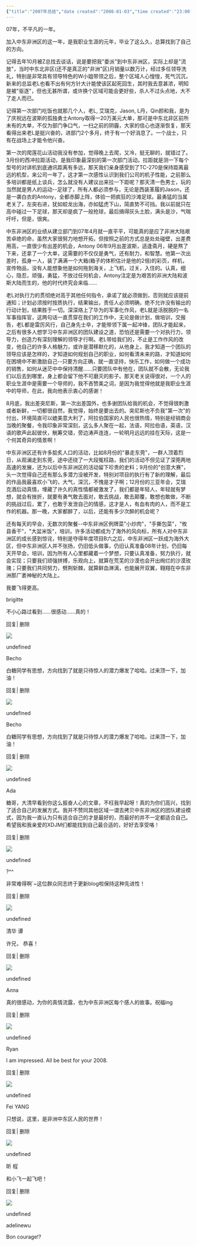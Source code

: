 ```yaml
---
{"title":"2007年总结","date created":"2008-01-03","time created":"23:00:14","dg-publish":true,"order":null,"tag":null,"permalink":"/04-archive//2007/","dgPassFrontmatter":true}
---
```



07年，不平凡的一年。

加入中东非洲区的这一年，是我职业生涯的元年，毕业了这么久，总算找到了自己的方向。

记得去年10月被Z总找去谈话，说是要把我"委派"到中东非洲区，实际上却是"流放"，当时中东北非区(还不是真正的"非洲"区)月销量以数万计，经过多任领导洗礼，特别是非常具有领导特色的W小姐带领之后，整个区域人心惶惶，死气沉沉，新来的总监老L也看不出有何方针大计能使该区起死回生，其时我去意甚浓，明知是被"驱逐"，但也无甚所谓，或许换个区域可能会更好些，杀人不过头点地，大不了走人而已。

记得第一次部门吃饭也就那几个人，老L, 艾瑞克，Jason, L丹，Qin颜和我，是为了庆祝远在波斯的孤独勇士Antony取得一20万美元大单，那可是中东北非区前所未有的大单，不仅为部门争口气，一扫之前的阴霾，大家的信心也逐渐恢复，那天看得出来老L是挺兴奋的，进部门2个多月，终于有一个好消息了。一个战士，只有在战场上才能令他兴奋。

第一次的爬莲花山活动我没有参加，觉得晚上去爬，又冷，挺无聊的，就错过了。3月份的西冲拉距活动，是我印象最深刻的第一次部门活动。拉距就是测一下每个型号的对讲机到底通讯距离有多远，那天我们亲身感受到了TC-270是保持距离最远的机型，来公司一年了，这才第一次感性认识到我们公司的机子性能，之前那么多培训都是纸上谈兵，怎么就没有人建议出来拉一下距呢？那天清一色男士，玩的当然就是男人的运动--足球了，所有人都必须参与，无论是西装革履的Jason，还是一袭白衣的Antony，全都赤脚上阵，体验一把疯狂的沙滩足球。最勇猛的当属老关了，左突右进，犹如蛟龙出海，亦如猛虎下山，简直势不可挡。我以前就只在高中碰过一下足球，那天却是疯了一般抢球，最后搞得灰头土脸，满头是沙，气喘吁吁，但是，很爽。

中东非洲区的业绩从建立部门到07年4月就一直平平，可能真的是应了非洲大陆艰苦卓绝的命，虽然大家很努力地想开拓，但按照之前的方式总是处处碰壁，出差费用高，一直很少有出差的机会，Antony 06年9月出差波斯，适逢斋月，硬是熬了下来，还拿了一个大单，这需要的不仅仅是勇气，还有耐力，和智慧。他第一次出差时，孤身一人，装了满满一个大箱(箱子的体积估计是他的2倍)的彩页，样机，宣传物品，没有人能想象他是如何拖到海关，上飞机，过关，入住的。认真，细心，隐忍，顽强，勇猛，不放过任何机会，Antony注定是为艰苦的非洲大陆和波斯大陆而生的，他的时代终究会来临......

老L对执行力的贯彻绝对高于其他任何指令，承诺了就必须做到，否则就应该提前通知；计划必须按时按质执行，结果输出，责任人必须明确，绝不允许没有输出的行动计划，结果胜于一切。深深烙上了华为的军事化作风，老L就是活脱脱的一名军事指挥官，这两句话一直贯穿在我们的工作中，无论是做计划，做培训，交报告，老L都是雷厉风行，自己身先士卒，才能带领下属一起冲锋，团队才能起来，之后有很多人想学习中东非洲区的团队建设之道，恐怕还是需要一个对执行力，领导力，创造力有深刻理解的领导才行啊。老L带给我们的，不止是工作作风的改变，他自己的许多人格魅力，或许是潜移默化的，从他身上，我才知道一个团队的领导应该是怎样的，才知道如何规划自己的职业，如何看清未来的路，才知道如何在困境中不断激励自己--只要方向正确，就一直坚持，快乐工作，如何做一个成功的销售，如何从迷茫中中保持清醒......只要团队中有他在，团队就不会散，无论我们以后去到哪里，身上都会留下他不可磨灭的影子。那天老关说得很对，一个人的职业生涯中是需要一个导师的，我不吝赞美之词，是因为我觉得他就是我职业生涯中的导师，在此，我向他表示衷心的感谢！

8月底，我出差突尼斯，第一次出差国外，也多谢团队给我的机会，不觉得很刺激或者新鲜，一切都很自然，我觉得，始终是要出去的。突尼斯也不负我"第一次"的付出，环境简直可以媲美意大利了，阿拉伯国家的人民也很热情，特别是经销商会当晚的聚餐，令我印象非常深刻，这么多人聚在一起，法语，阿拉伯语，英语，汉语的歌声此起彼伏，觥筹交错，旁边涛声连连，一轮明月远远的挂在天际，这是一个何其奇异的情景啊！

中东非洲区还有许多脍炙人口的活动，比如8月份的"暴走东莞"，一群人顶着烈日，从观澜走到东莞，途中还绕了一大段冤枉路，我们的活动不但见证了深莞两地高速的发展，还为以后中东非洲区的活动留下珍贵的史料；9月份的"创意大赛"，头一次觉得自己还有那么多潜力没被开发，特别对项目的执行有了新的理解，最后的作品我最喜欢小飞的，大气，深沉，不愧是才子啊；12月份的三亚年会，艾瑞克酒后动真情，埋藏了许久的真性情都被激发了，我们都是年轻人，年轻就有梦想，就会有挫折，就要有勇气敢去面对，敢去挑战，敢去颠覆，敢想也敢做，不断的挑战过后，累了，也敢于发泄自己的情感，这才是人，有血有肉的人，而不是工作的机器。那一晚，大家都醉了，以后，还能有多少次醉的机会呢？

还有每天的早会，无数次的聚餐--中东非洲区例牌菜"小炒肉"，"手撕包菜"，"攸县香干"，"大盆米饭"，培训，许多活动都成为了海外的风向标，所有人对中东非洲区的成长感到惊诧，特别是夺得年度项目B六之后，中东非洲区一跃成为海外大区，但中东非洲区人并不张扬，仍旧低头做事，仍旧认真准备08年计划，仍旧每天开早会，培训，因为所有人心里都藏着一个梦想，只要认真准备，努力执行，就会实现；只要我们顽强拼搏，乐观向上，就算在荒芜的沙漠也会开出绚烂的沙漠玫瑰；只要我们共同努力，劈荆斩棘，就算鲜血淋漓，也能展开双翼，翱翔在中东非洲那广袤神秘的大陆上。

我要飞得更高。


brigitte

不小心路过看到……很感动……真的！

回复| 删除

![](http://b.bst.126.net/common/face60.png)

undefined

Becho

白糖同学有思想，方向找到了就是只待惊人的潜力爆发了哈哈。过来顶一下，加油！

回复| 删除

![](http://b.bst.126.net/common/face60.png)

undefined

Becho

白糖同学有思想，方向找到了就是只待惊人的潜力爆发了哈哈。过来顶一下，加油！

回复| 删除

![](http://b.bst.126.net/common/face60.png)

undefined

Ada

糖哥，大清早看到你这么振奋人心的文章，不枉我早起呀！真的为你们高兴，找到了适合自己的发展方式。我并不赞同其他区域一谓去拷贝中东非洲区的团队建设模式，因为我一直认为只有适合自己的才是最好的，而最好的并不一定都适合自己。希望我和我亲爱的XDJM们都能找到自己最合适的，好好去享受咯！

回复| 删除

![](http://b.bst.126.net/common/face60.png)

undefined

?^^

非常难得啊`~这位群众同志终于更新blog啦保持这种先进性！

回复| 删除

![](http://b.bst.126.net/common/face60.png)

undefined

清华 谭

许兄， 恭喜！

回复| 删除

![](http://b.bst.126.net/common/face60.png)

undefined

Алла

真的很感动，为你的真情流露，也为中东非洲区每个感人的故事。祝福ing

回复| 删除

![](http://b.bst.126.net/common/face60.png)

undefined

Ryan

I am impressed. All be best for your 2008.

回复| 删除

![](http://b.bst.126.net/common/face60.png)

undefined

Fei YANG

只想说，这里，是非洲中东区人民的世界！

回复| 删除

![](http://b.bst.126.net/common/face60.png)

undefined

昕 程

和小飞一起飞吧！

回复| 删除

![](http://b.bst.126.net/common/face60.png)

undefined

adelinewu

Bon courage!?